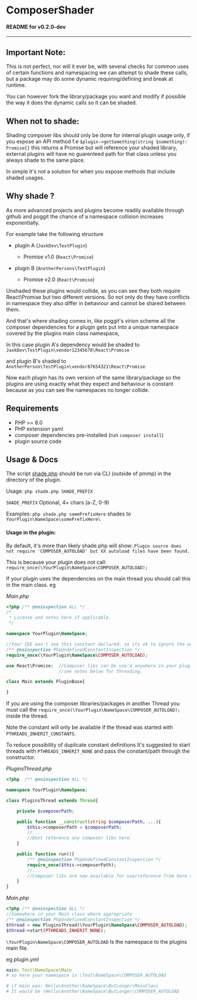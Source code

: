 # ComposerShader

#### README for v0.2.0-dev

---

## Important Note:
This is not perfect, nor will it ever be,
with several checks for common uses of certain functions and namespacing we can attempt to shade these calls,
but a package may do some dynamic requiring/defining and break at runtime.

You can however fork the library/package you want and modify if possible the way it does the dynamic calls so it can be shaded.

## When not to shade:
Shading composer libs should only be done for internal plugin usage only, if you expose an API method f.e `$plugin->getSomething(string $something): Promise{}` this returns a Promise but will reference your shaded library, external plugins will have no guarenteed path for that class unless you always shade to the same place.

In simple it's not a solution for when you expose methods that include shaded usages.

## Why shade ?
As more advanced projects and plugins become readily available through github and poggit the chance of a namespace collision increases exponentially.

For example take the following structure

- plugin A (`JaxkDev\TestPlugin`)
  - Promise v1.0 (`React\Promise`)


- plugin B (`AnotherPersons\TestPlugin`)
  - Promise v2.0 (`React\Promise`)

Unshaded these plugins would collide, as you can see they both require React\Promise but two different versions.
So not only do they have conflicts in namespace they also differ in behaviour and cannot be shared between them.

And that's where shading comes in, like poggit's virion scheme all the composer dependencies for a plugin gets put into a unique namespace covered by the plugins main class namespace,

In this case plugin A's dependency would be shaded to `JaxkDev\TestPlugin\vendor12345678\React\Promise`

and plugin B's shaded to `AnotherPerson\TestPlugin\vendor87654321\React\Promise`

Now each plugin has its own version of the same library/package so the plugins are using exactly what they expect and behaviour is constant because
as you can see the namespaces no longer collide.

## Requirements
- PHP >= 8.0
- PHP extension yaml
- composer dependencies pre-installed (run `composer install`)
- plugin source code

## Usage & Docs

The script [shade.php](shade.php) should be run via CLI (outside of pmmp) in the directory of the plugin.

Usage: `php shade.php SHADE_PREFIX`

`SHADE_PREFIX` Optional, 4+ chars (a-Z, 0-9)

Examples:
`php shade.php somePrefixHere` shades to `YourPlugin\NameSpace\somePrefixHere\`

#### Usage in the plugin:

By default, it's more than likely shade.php will show:
`Plugin source does not require 'COMPOSER_AUTOLOAD' but XX autoload files have been found.`

This is because your plugin does not call: `require_once(\YourPlugin\NameSpace\COMPOSER_AUTOLOAD);`

If your plugin uses the dependencies on the main thread you should call this in the main class.
eg

*Main.php*

```php
<?php /** @noinspection ALL */
/*
 * License and notes here if applicable.
 */

namespace YourPlugin\NameSpace;

//Your IDE won't see this constant declared. so its ok to ignore the warning.
/** @noinspection PhpUndefinedConstantInspection */
require_once(\YourPlugin\NameSpace\COMPOSER_AUTOLOAD);

use React\Promise;  //Composer libs can be use'd anywhere in your plugin
                    //see notes below for threading.

class Main extends PluginBase{

}
```

If you are using the composer libraries/packages in another Thread you must call the `require_once(\YourPlugin\NameSpace\COMPOSER_AUTOLOAD);` inside the thread.

Note the constant will only be available if the thread was started with `PTHREADS_INHERIT_CONSTANTS`.

To reduce possibility of duplicate constant definitions It's suggested to start threads with `PTHREADS_INHERIT_NONE` and
pass the constant/path through the constructor.

*PluginsThread.php*
```php
<?php  /** @noinspection ALL */

namespace YourPlugin\NameSpace;

class PluginsThread extends Thread{

    private $composerPath;

    public function __construct(string $composerPath, ...){
        $this->composerPath = $composerPath;
        //...
        //Dont reference any composer libs here.
    }

    public function run(){
        /** @noinspection PhpUndefinedConstantInspection */
        require_once($this->composerPath);
        //...
        //Composer libs are now available for use/reference from here onwards.
    }
}
```

*Main.php*
```php
<?php /** @noinspection ALL */
//Somewhere in your Main class where appropriate
/** @noinspection PhpUndefinedConstantInspection */
$thread = new PluginsThread(\YourPlugin\NameSpace\COMPOSER_AUTOLOAD);
$thread->start(PTHREADS_INHERIT_NONE);
```

`\YourPlugin\NameSpace\COMPOSER_AUTOLOAD` Is the namespace to the plugins main file.

eg *plugin.yml*
```yaml
main: Test\NameSpace\Main
# so here your namespace is \Test\NameSpace\COMPOSER_AUTOLOAD

# if main was: Hello\Another\NameSpace\ButLonger\MainClass
# It would be \Hello\Another\NameSpace\ButLonger\COMPOSER_AUTOLOAD
```
